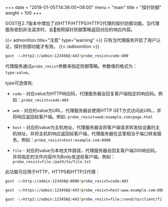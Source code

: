 +++
date = "2019-01-05T14:36:00+08:00"
menu = "main"
title = "探针防御"
weight = 100
+++

GOST在2.7版本中增加了对HTTP/HTTPS/HTTP2代理的探针防御功能。当代理服务收到非法请求时，会按照探针防御策略返回对应的响应内容。

{{< admonition title="注意" type="warning" >}}
只有当代理服务开启了用户认证，探针防御功能才有效。
{{< /admonition >}}

```bash
gost -L=http2://admin:123456@:443?probe_resist=code:400
```

代理服务通过`probe_resist`参数来指定防御策略。参数值的格式为：`type:value`。

type可选值有:

* `code` - 对应value为HTTP响应码，代理服务器会回复客户端指定的响应码。例如：`probe_resist=code:404`

* `web` - 对应的value为URL，代理服务器会使用HTTP GET方式访问此URL，并将响应返回给客户端。例如: `probe_resist=web:example.com/page.html`

* `host` - 对应的value为主机地址，代理服务器会将客户端请求转发给设置的主机地址，并将主机的响应返回给客户端，代理服务器在这里相当于端口转发服务。例如：`probe_resist=host:example.com:8080`

* `file` - 对应的value为本地文件路径，代理服务器会回复客户端200响应码，并将指定的文件内容作为Body发送给客户端。例如：`probe_resist=file:/path/to/file.txt`

此功能可应用于HTTP，HTTPS和HTTP/2代理：

```bash
gost -L=http://admin:123456@:8080?probe_resist=code:403
```

```bash
gost -L=https://admin:123456@:443?probe_resist=host:www.example.com:8080
```

```bash
gost -L=http2://admin:123456@:443?probe_resist=file:/send/to/client/file.txt
```
